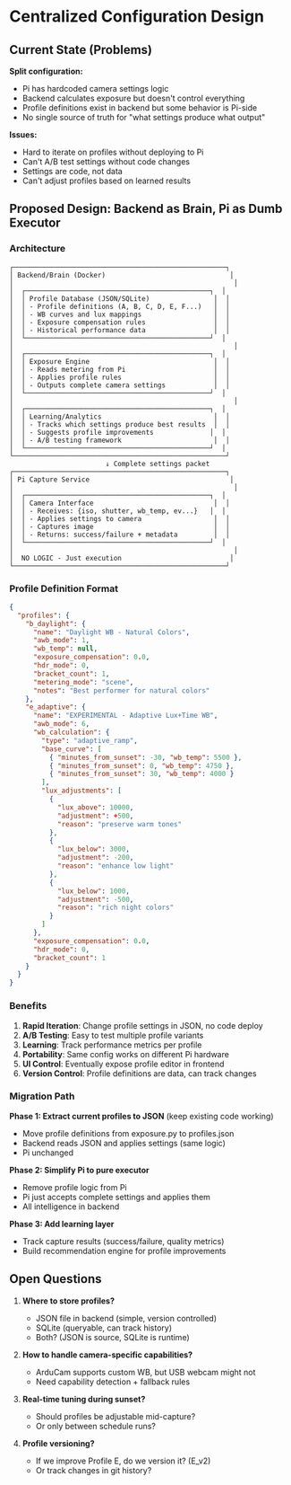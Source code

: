 # Centralized Configuration Design

## Current State (Problems)

**Split configuration:**

- Pi has hardcoded camera settings logic
- Backend calculates exposure but doesn't control everything
- Profile definitions exist in backend but some behavior is Pi-side
- No single source of truth for "what settings produce what output"

**Issues:**

- Hard to iterate on profiles without deploying to Pi
- Can't A/B test settings without code changes
- Settings are code, not data
- Can't adjust profiles based on learned results

## Proposed Design: Backend as Brain, Pi as Dumb Executor

### Architecture

```
┌─────────────────────────────────────────────────────┐
│ Backend/Brain (Docker)                               │
│                                                       │
│  ┌──────────────────────────────────────────────┐  │
│  │ Profile Database (JSON/SQLite)                │  │
│  │ - Profile definitions (A, B, C, D, E, F...)   │  │
│  │ - WB curves and lux mappings                  │  │
│  │ - Exposure compensation rules                 │  │
│  │ - Historical performance data                 │  │
│  └──────────────────────────────────────────────┘  │
│                                                       │
│  ┌──────────────────────────────────────────────┐  │
│  │ Exposure Engine                               │  │
│  │ - Reads metering from Pi                      │  │
│  │ - Applies profile rules                       │  │
│  │ - Outputs complete camera settings            │  │
│  └──────────────────────────────────────────────┘  │
│                                                       │
│  ┌──────────────────────────────────────────────┐  │
│  │ Learning/Analytics                            │  │
│  │ - Tracks which settings produce best results  │  │
│  │ - Suggests profile improvements              │  │
│  │ - A/B testing framework                       │  │
│  └──────────────────────────────────────────────┘  │
└─────────────────────────────────────────────────────┘
                        ↓ Complete settings packet
┌─────────────────────────────────────────────────────┐
│ Pi Capture Service                                   │
│                                                       │
│  ┌──────────────────────────────────────────────┐  │
│  │ Camera Interface                              │  │
│  │ - Receives: {iso, shutter, wb_temp, ev...}   │  │
│  │ - Applies settings to camera                  │  │
│  │ - Captures image                              │  │
│  │ - Returns: success/failure + metadata         │  │
│  └──────────────────────────────────────────────┘  │
│                                                       │
│  NO LOGIC - Just execution                           │
└─────────────────────────────────────────────────────┘
```

### Profile Definition Format

```json
{
  "profiles": {
    "b_daylight": {
      "name": "Daylight WB - Natural Colors",
      "awb_mode": 1,
      "wb_temp": null,
      "exposure_compensation": 0.0,
      "hdr_mode": 0,
      "bracket_count": 1,
      "metering_mode": "scene",
      "notes": "Best performer for natural colors"
    },
    "e_adaptive": {
      "name": "EXPERIMENTAL - Adaptive Lux+Time WB",
      "awb_mode": 6,
      "wb_calculation": {
        "type": "adaptive_ramp",
        "base_curve": [
          { "minutes_from_sunset": -30, "wb_temp": 5500 },
          { "minutes_from_sunset": 0, "wb_temp": 4750 },
          { "minutes_from_sunset": 30, "wb_temp": 4000 }
        ],
        "lux_adjustments": [
          {
            "lux_above": 10000,
            "adjustment": +500,
            "reason": "preserve warm tones"
          },
          {
            "lux_below": 3000,
            "adjustment": -200,
            "reason": "enhance low light"
          },
          {
            "lux_below": 1000,
            "adjustment": -500,
            "reason": "rich night colors"
          }
        ]
      },
      "exposure_compensation": 0.0,
      "hdr_mode": 0,
      "bracket_count": 1
    }
  }
}
```

### Benefits

1. **Rapid Iteration**: Change profile settings in JSON, no code deploy
2. **A/B Testing**: Easy to test multiple profile variants
3. **Learning**: Track performance metrics per profile
4. **Portability**: Same config works on different Pi hardware
5. **UI Control**: Eventually expose profile editor in frontend
6. **Version Control**: Profile definitions are data, can track changes

### Migration Path

**Phase 1: Extract current profiles to JSON** (keep existing code working)

- Move profile definitions from exposure.py to profiles.json
- Backend reads JSON and applies settings (same logic)
- Pi unchanged

**Phase 2: Simplify Pi to pure executor**

- Remove profile logic from Pi
- Pi just accepts complete settings and applies them
- All intelligence in backend

**Phase 3: Add learning layer**

- Track capture results (success/failure, quality metrics)
- Build recommendation engine for profile improvements

## Open Questions

1. **Where to store profiles?**

   - JSON file in backend (simple, version controlled)
   - SQLite (queryable, can track history)
   - Both? (JSON is source, SQLite is runtime)

2. **How to handle camera-specific capabilities?**

   - ArduCam supports custom WB, but USB webcam might not
   - Need capability detection + fallback rules

3. **Real-time tuning during sunset?**

   - Should profiles be adjustable mid-capture?
   - Or only between schedule runs?

4. **Profile versioning?**
   - If we improve Profile E, do we version it? (E_v2)
   - Or track changes in git history?
